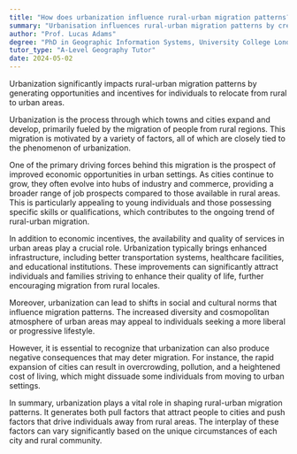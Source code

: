 ```yaml
---
title: "How does urbanization influence rural-urban migration patterns?"
summary: "Urbanisation influences rural-urban migration patterns by creating opportunities and incentives for people to move from rural to urban areas."
author: "Prof. Lucas Adams"
degree: "PhD in Geographic Information Systems, University College London"
tutor_type: "A-Level Geography Tutor"
date: 2024-05-02
---
```


Urbanization significantly impacts rural-urban migration patterns by generating opportunities and incentives for individuals to relocate from rural to urban areas.

Urbanization is the process through which towns and cities expand and develop, primarily fueled by the migration of people from rural regions. This migration is motivated by a variety of factors, all of which are closely tied to the phenomenon of urbanization.

One of the primary driving forces behind this migration is the prospect of improved economic opportunities in urban settings. As cities continue to grow, they often evolve into hubs of industry and commerce, providing a broader range of job prospects compared to those available in rural areas. This is particularly appealing to young individuals and those possessing specific skills or qualifications, which contributes to the ongoing trend of rural-urban migration.

In addition to economic incentives, the availability and quality of services in urban areas play a crucial role. Urbanization typically brings enhanced infrastructure, including better transportation systems, healthcare facilities, and educational institutions. These improvements can significantly attract individuals and families striving to enhance their quality of life, further encouraging migration from rural locales.

Moreover, urbanization can lead to shifts in social and cultural norms that influence migration patterns. The increased diversity and cosmopolitan atmosphere of urban areas may appeal to individuals seeking a more liberal or progressive lifestyle.

However, it is essential to recognize that urbanization can also produce negative consequences that may deter migration. For instance, the rapid expansion of cities can result in overcrowding, pollution, and a heightened cost of living, which might dissuade some individuals from moving to urban settings.

In summary, urbanization plays a vital role in shaping rural-urban migration patterns. It generates both pull factors that attract people to cities and push factors that drive individuals away from rural areas. The interplay of these factors can vary significantly based on the unique circumstances of each city and rural community.
    